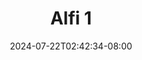 --- 
title: "Alfi 1"
description: "streaming   Alfi 1 doodstream durasi panjang terbaru"
date: 2024-07-22T02:42:34-08:00
file_code: "d5lz57pbuv2p"
draft: false
cover: "fdwkwyli36iynjwv.jpg"
tags: ["Alfi", "bokep-indo", "bokep-viral", "bokep-ig"]
length: 1147
fld_id: "1483121"
foldername: "Alfi"
categories: ["Alfi"]
views: 0
---
